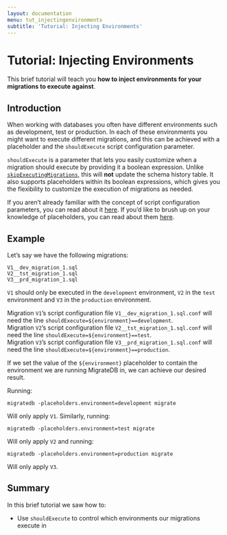 ```yaml
---
layout: documentation
menu: tut_injectingenvironments
subtitle: 'Tutorial: Injecting Environments'
---
```


# Tutorial: Injecting Environments

This brief tutorial will teach you **how to inject environments for your migrations to execute against**.

## Introduction

When working with databases you often have different environments such as development, test or production. In each of
these environments you might want to execute different migrations, and this can be achieved with a placeholder and
the `shouldExecute` script configuration parameter.

`shouldExecute` is a parameter that lets you easily customize when a migration should execute by providing it a boolean
expression. Unlike [`skipExecutingMigrations`](/migratedb/documentation/configuration/parameters/skipExecutingMigrations), this
will **not** update the schema history table. It also supports placeholders within its boolean expressions, which gives
you the flexibility to customize the execution of migrations as needed.

If you aren’t already familiar with the concept of script configuration parameters, you can read about
it [here](/migratedb/documentation/configuration/scriptconfigfiles). If you’d like to brush up on your knowledge of placeholders,
you can read about them [here](/migratedb/documentation/configuration/placeholder).

## Example

Let’s say we have the following migrations:

```
V1__dev_migration_1.sql
V2__tst_migration_1.sql
V3__prd_migration_1.sql
```

`V1` should only be executed in the `development` environment, `V2` in the `test` environment and `V3` in
the `production` environment.

Migration `V1`’s script configuration file `V1__dev_migration_1.sql.conf` will need the
line `shouldExecute=${environment}==development`.<br/>
Migration `V2`’s script configuration file `V2__tst_migration_1.sql.conf` will need the
line `shouldExecute=${environment}==test`.<br/>
Migration `V3`’s script configuration file `V3__prd_migration_1.sql.conf` will need the
line `shouldExecute=${environment}==production`.

If we set the value of the `${environment}` placeholder to contain the environment we are running MigrateDB in, we can
achieve our desired result.

Running:

`migratedb -placeholders.environment=development migrate`

Will only apply `V1`. Similarly, running:

`migratedb -placeholders.environment=test migrate`

Will only apply `V2` and running:

`migratedb -placeholders.environment=production migrate`

Will only apply `V3`.

## Summary

In this brief tutorial we saw how to:

- Use `shouldExecute` to control which environments our migrations execute in
